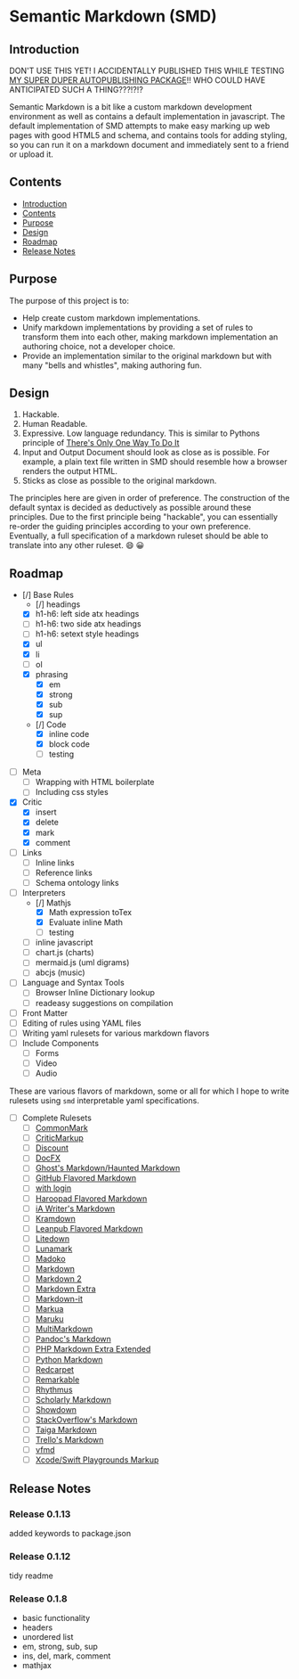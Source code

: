 # Semantic Markdown (SMD)

## Introduction

DON'T USE THIS YET! I ACCIDENTALLY PUBLISHED THIS WHILE TESTING [MY SUPER DUPER AUTOPUBLISHING PACKAGE](https://www.npmjs.com/package/sempub)!! WHO COULD HAVE ANTICIPATED SUCH A THING???!?!?

Semantic Markdown is a bit like a custom markdown development environment as well as contains a default implementation in javascript. The default implementation of SMD attempts to make easy marking up web pages with good HTML5 and schema, and contains tools for adding styling, so you can run it on a markdown document and immediately sent to a friend or upload it.

## Contents

* [Introduction](#introduction)
* [Contents](#contents)
* [Purpose](#purpose)
* [Design](#design)
* [Roadmap](#roadmap)
* [Release Notes](#release-notes)

## Purpose

The purpose of this project is to:

* Help create custom markdown implementations.
* Unify markdown implementations by providing a set of rules to transform them into each other, making markdown implementation an authoring choice, not a developer choice.
* Provide an implementation similar to the original markdown but with many "bells and whistles", making authoring fun. 

## Design 

1. Hackable.
2. Human Readable.
3. Expressive. Low language redundancy. This is similar to Pythons principle of [There's Only One Way To Do It][TOOWTDI]
4. Input and Output Document should look as close as is possible. For example, a plain text file written in SMD should resemble how a browser renders the output HTML.
5. Sticks as close as possible to the original markdown.

The principles here are given in order of preference. The construction of the default syntax is decided as deductively as possible around these principles. Due to the first principle being "hackable", you can essentially re-order the guiding principles according to your own preference. Eventually, a full specification of a markdown ruleset should be able to translate into any other ruleset. :smile: :grinning:

## Roadmap

- [/] Base Rules
	- [/] headings
    - [x] h1-h6: left side atx headings
    - [ ] h1-h6: two side atx headings
    - [ ] h1-h6: setext style headings
	- [x] ul
  - [x] li
  - [ ] ol
  - [x] phrasing
    - [x] em
    - [x] strong
    - [x] sub
    - [x] sup
  - [/] Code
    - [x] inline code
    - [x] block code
    - [ ] testing
- [ ] Meta
  - [ ] Wrapping with HTML boilerplate
  - [ ] Including css styles
- [x] Critic
  - [x] insert
  - [x] delete
  - [x] mark
  - [x] comment
- [ ] Links
  - [ ] Inline links
  - [ ] Reference links
  - [ ] Schema ontology links
- [ ] Interpreters
  - [/] Mathjs
    - [x] Math expression toTex
    - [x] Evaluate inline Math
    - [ ] testing
  - [ ] inline javascript
  - [ ] chart.js (charts)
  - [ ] mermaid.js (uml digrams)
  - [ ] abcjs (music)
- [ ] Language and Syntax Tools
  - [ ] Browser Inline Dictionary lookup
  - [ ] readeasy suggestions on compilation
- [ ] Front Matter
- [ ] Editing of rules using YAML files
- [ ] Writing yaml rulesets for various markdown flavors
- [ ] Include Components
	- [ ] Forms
	- [ ] Video
	- [ ] Audio

These are various flavors of markdown, some or all for which I hope to write rulesets using `smd` interpretable yaml specifications.
- [ ] Complete Rulesets
	- [ ] [CommonMark](http://spec.commonmark.org/)
	- [ ] [CriticMarkup](http://criticmarkup.com/spec.php)
	- [ ] [Discount](http://www.pell.portland.or.us/~orc/Code/discount/#Language.extensions)
	- [ ] [DocFX](https://dotnet.github.io/docfx/index.html)
	- [ ] [Ghost's Markdown/Haunted Markdown](https://github.com/TryGhost/Ghost/wiki/Future-of-Markdown#features)
	- [ ] [GitHub Flavored Markdown](https://help.github.com/articles/github-flavored-markdown/)
	- [ ] [with login](https://gitlab.com/help/user/markdown.md)
	- [ ] [Haroopad Flavored Markdown](http://pad.haroopress.com/page.html?f=haroopad-flavored-markdown)
	- [ ] [iA Writer's Markdown](https://ia.net/writer/support/general/markdown-guide)
	- [ ] [Kramdown](http://kramdown.gettalong.org/quickref.html)
	- [ ] [Leanpub Flavored Markdown](https://leanpub.com/help/manual#leanpub-auto-markdown-extensions-in-leanpub)
	- [ ] [Litedown](http://s9etextformatter.readthedocs.org/Plugins/Litedown/Synopsis/)
	- [ ] [Lunamark](http://jgm.github.io/lunamark/lunamark.1.html)
	- [ ] [Madoko](http://research.microsoft.com/en-us/um/people/daan/madoko/doc/reference.html)
	- [ ] [Markdown](http://daringfireball.net/projects/markdown/syntax)
	- [ ] [Markdown 2](https://markdown2.github.io/docs/home.html)
	- [ ] [Markdown Extra](https://michelf.ca/projects/php-markdown/extra/)
	- [ ] [Markdown-it](https://github.com/markdown-it/markdown-it#syntax-extensions)
	- [ ] [Markua](https://leanpub.com/markua/read)
	- [ ] [Maruku](http://maruku.rubyforge.org/maruku.html)
	- [ ] [MultiMarkdown](http://fletcher.github.io/MultiMarkdown-4/)
	- [ ] [Pandoc's Markdown](http://pandoc.org/README.html#pandocs-markdown)
	- [ ] [PHP Markdown Extra Extended](https://github.com/egil/php-markdown-extra-extended)
	- [ ] [Python Markdown](http://pythonhosted.org/Markdown/extensions/)
	- [ ] [Redcarpet](https://github.com/vmg/redcarpet)
	- [ ] [Remarkable](https://github.com/jonschlinkert/remarkable#syntax-extensions)
	- [ ] [Rhythmus](http://rhythmus.be/building-a-magazine/#extending-markdown)
	- [ ] [Scholarly Markdown](http://scholarlymarkdown.com/Scholarly-Markdown-Guide.html)
	- [ ] [Showdown](https://github.com/showdownjs/showdown/wiki/Known-Differences-in-Output)
	- [ ] [StackOverflow's Markdown](http://stackoverflow.com/editing-help)
	- [ ] [Taiga Markdown](https://tree.taiga.io/support/misc/taiga-markdown-syntax/)
	- [ ] [Trello's Markdown](http://help.trello.com/article/821-using-markdown-in-trello)
	- [ ] [vfmd](http://www.vfmd.org/vfmd-spec/syntax)
	- [ ] [Xcode/Swift Playgrounds Markup](https://developer.apple.com/library/ios/documentation/Xcode/Reference/xcode_markup_formatting_ref/index.html#//apple_ref/doc/uid/TP40016497)

[mathjs]: <https://mathjs.org> "mathjs"
[mathjax]: <https://mathjax.org> "mathjax"
[abcjs]: <https://abcjs.net> "abcjs"
[original markdown]: <https://daringfireball.net/projects/markdown/syntax> "the original markdown"
[vfmd]: <https://www.vfmd.org/> "Vanilla Flavored Markdown"
[TOOWTDI]: <https://wiki.python.org/moin/TOOWTDI>

## Release Notes

### Release 0.1.13

added keywords to package.json


### Release 0.1.12

tidy readme

### Release 0.1.8

* basic functionality
* headers
* unordered list
* em, strong, sub, sup
* ins, del, mark, comment
* mathjax
